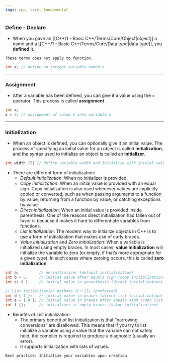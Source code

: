 ```yaml
---
tags: cpp, term, fundamental
---
```

### Define - Declare
- When you gave an [[C++/1 - Basic C++/Terms/Core/Object|object]] a name and a [[C++/1 - Basic C++/Terms/Core/Data type|data type]], you **defined** it.
```ad-note
These terms does not apply to function.
```

```cpp
int x; // define an integer variable named x
```

---

### Assignment
- After a variable has been defined, you can give it a value using the = operator. This process is called **assignment**.

```cpp
int x;
x = 5; // assignment of value 5 into variable x
```

---

### Initialization
- When an object is defined, you can optionally give it an initial value. The process of specifying an initial value for an object is called **initialization**, and the syntax used to initialize an object is called an **initializer**.

```cpp
int width {5} // define variable width and initialize with initial value 5
```
- There are different form of initialization:
	- *Default initialization*: When no initializer is provided.
	- *Copy initialization*: When an initial value is provided with an equal sign. Copy initialization is also used whenever values are implicitly copied or converted, such as when passing arguments to a function by value, returning from a function by value, or catching exceptions by value.
	- *Direct initialization*: When an initial value is provided inside parenthesis. One of the reasons direct initialization had fallen out of favor is because it makes it hard to differentiate variables from functions.
	- *List initialization*: The modern way to initialize objects in C++ is to use a form of initialization that makes use of curly braces.
	- *Value initialization* and *Zero initialization*: When a variable is initialized using empty braces. In most cases, **value initialization** will initialize the variable to zero (or empty, if that’s more appropriate for a given type). In such cases where zeroing occurs, this is called **zero initialization**.

```cpp
int a;         // no initializer (default initialization)
int b = 5;     // initial value after equals sign (copy initialization)
int c( 6 );    // initial value in parenthesis (direct initialization)

// List initialization methods (C++11) (preferred)
int d { 7 };   // initial value in braces (direct list initialization)
int e = { 8 }; // initial value in braces after equals sign (copy list initialization)
int f {};      // initializer is empty braces (value initialization)
```
- Benefits of List initialization:
	- The primary benefit of list initialization is that “narrowing conversions” are disallowed. This means that if you try to list initialize a variable using a value that the variable can not safely hold, the compiler is required to produce a diagnostic (usually an error).
	- It supports initialization with lists of values.

```ad-tip
Best practice: Initialize your variables upon creation.
```